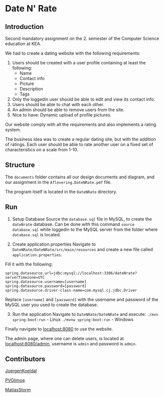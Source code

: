 # Date N' Rate
## Introduction
Second mandatory assignment on the 2. semester of the Computer Science education at KEA.

We had to create a dating website with the following requirements:
1. Users should be created with a user profile containing at least the following:
    * Name
    * Contact info
    * Picture
    * Description
    * Tags
2. Only the loggedin user should be able to edit and view its contact info.
3. Users should be able to chat with each other.
4. An admin should be able to remove users from the site.
5. Nice to have: Dynamic upload of profile pictures.

Our website comply with all the requirements and also implements a rating system.

The business idea was to create a regular dating site, but with the addition of ratings.
Each user should be able to rate another user on a fixed set of characteristics on a scale from 1-10.


## Structure
The `documents` folder contains all our design documents and diagram, and our assignment in the `Aflevering.DateNRate.pdf` file.

The program itself is located in the `DateNRate` directory.


## Run
1. Setup Database
Source the `database.sql` file in MySQL, to create the `dateNrate` database.
Can be done with this command `source database.sql` while loggedin to the MySQL server from the folder where `database.sql` is located.

2. Create application.properties
Navigate to `DateNRate/DateNRate/src/main/resources` and create a new file called `application.properties`.

Fill it with the following:
```
spring.datasource.url=jdbc:mysql://localhost:3306/dateNrate?serverTimezone=UTC
spring.datasource.username=[username]
spring.datasource.password=[password]
spring.datasource.driver-class-name=com.mysql.cj.jdbc.Driver
```
Replace `[username]` and `[password]` with the username and password of the MySQL user you used to create the database.

3. Run the application
Navigate to `DateNRate/DateNRate` and execute:
`./mvn spring-boot:run` - Linux
`./mvnw spring-boot:run` - Windows
 
Finally navigate to [localhost:8080](http://localhost:8080) to use the website.

The admin page, where one can delete users, is located at [localhost:8080/admin](http://localhost:8080/admin), username is `admin` and password is `admin`.


## Contributors
[JoergenKoeldal](https://github.com/JoergenKoeldal)

[PVGlimoe](https://github.com/PVGlimoe)

[MatiasStorm](https://github.com/MatiasStorm)
